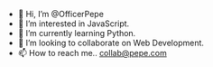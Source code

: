 - 👋 Hi, I’m @OfficerPepe
- 👀 I’m interested in JavaScript.
- 🌱 I’m currently learning Python.
- 💞️ I’m looking to collaborate on Web Development.
- 📫 How to reach me.. collab@pepe.com

<!---
OfficerPepe/OfficerPepe is a ✨ special ✨ repository because its `README.md` (this file) appears on your GitHub profile.
You can click the Preview link to take a look at your changes.
--->
